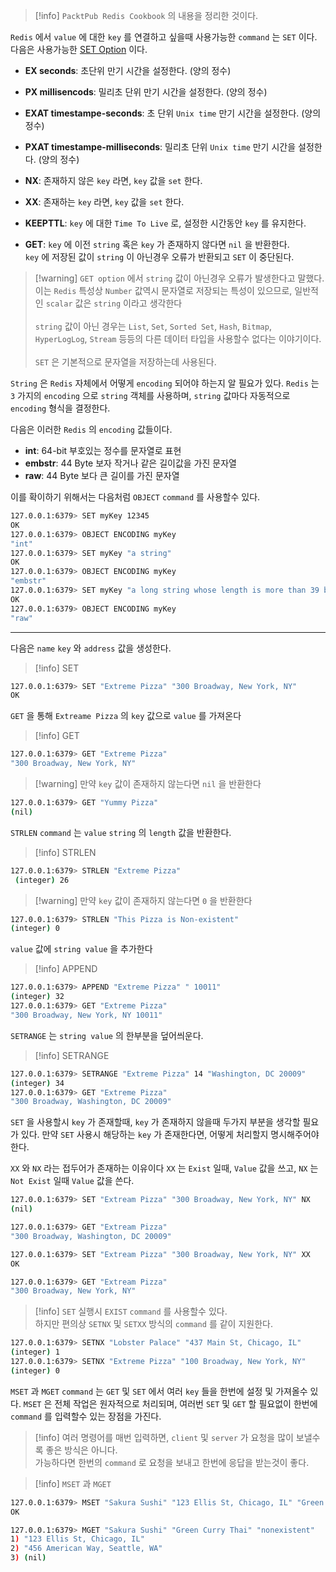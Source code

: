 >[!info] `PacktPub Redis Cookbook` 의 내용을 정리한 것이다.

`Redis` 에서 `value` 에 대한 `key` 를 연결하고 싶을때 사용가능한 `command` 는 `SET` 이다. 
다음은 사용가능한 [SET Option](https://redis.io/docs/latest/commands/set/) 이다.

- **EX seconds**: 초단위 만기 시간을 설정한다. (양의 정수)

- **PX millisencods**: 밀리초 단위 만기 시간을 설정한다. (양의 정수)

- **EXAT timestampe-seconds**: 초 단위 `Unix time` 만기 시간을 설정한다. (양의 정수)

- **PXAT timestampe-milliseconds**: 밀리초 단위 `Unix time` 만기 시간을 설정한다. (양의 정수)

- **NX**:  존재하지 않은 `key` 라면, `key` 값을 `set` 한다. 

- **XX**:   존재하는 `key` 라면, `key` 값을 `set` 한다. 

- **KEEPTTL**: `key` 에 대한 `Time To Live` 로, 설정한 시간동안 `key` 를 유지한다.

- **GET**: `key` 에 이전 `string` 혹은 `key` 가 존재하지 않다면 `nil` 을 반환한다.<br>`key` 에 저장된 값이 `string` 이 아닌경우 오류가 반환되고 `SET` 이 중단된다. 

>[!warning] `GET option` 에서 `string` 값이 아닌경우 오류가 발생한다고 말했다.<br>이는 `Redis` 특성상 `Number` 값역시 문자열로 저장되는 특성이 있으므로, 일반적인 `scalar` 값은 `string` 이라고 생각한다<br><br> `string` 값이 아닌 경우는 `List`, `Set`, `Sorted Set`, `Hash`, `Bitmap`, `HyperLogLog`, `Stream` 등등의 다른 데이터 타입을 사용할수 없다는 이야기이다.<br><br>`SET` 은 기본적으로 문자열을 저장하는데 사용된다.

`String` 은 `Redis` 자체에서 어떻게 `encoding` 되어야 하는지 알 필요가 있다.
`Redis` 는 `3` 가지의 `encoding` 으로 `string` 객체를 사용하며, `string` 값마다 자동적으로 `encoding` 형식을 결정한다.

다음은 이러한 `Redis` 의 `encoding` 값들이다.

- **int**: 64-bit 부호있는 정수를 문자열로 표현
- **embstr**: 44 Byte 보자 작거나 같은 길이값을 가진 문자열
- **raw**: 44 Byte 보다 큰 길이를 가진 문자열

이를 확이하기 위해서는 다음처럼 `OBJECT` `command` 를 사용할수 있다.

```sh
127.0.0.1:6379> SET myKey 12345 
OK 
127.0.0.1:6379> OBJECT ENCODING myKey 
"int" 
127.0.0.1:6379> SET myKey "a string" 
OK 
127.0.0.1:6379> OBJECT ENCODING myKey 
"embstr" 
127.0.0.1:6379> SET myKey "a long string whose length is more than 39 bytes" 
OK 
127.0.0.1:6379> OBJECT ENCODING myKey 
"raw"
```

--- 

다음은 `name` `key` 와 `address` 값을 생성한다.

>[!info] SET
```sh
127.0.0.1:6379> SET "Extreme Pizza" "300 Broadway, New York, NY" 
OK
```

`GET` 을 통해 `Extreame Pizza` 의 `key` 값으로 `value` 를 가져온다

>[!info] GET
```sh
127.0.0.1:6379> GET "Extreme Pizza" 
"300 Broadway, New York, NY" 
```

>[!warning] 만약 `key` 값이 존재하지 않는다면 `nil` 을 반환한다
```sh
127.0.0.1:6379> GET "Yummy Pizza" 
(nil) 
```

`STRLEN` `command` 는 `value` `string` 의 `length` 값을 반환한다.

>[!info] STRLEN
```sh
127.0.0.1:6379> STRLEN "Extreme Pizza"
 (integer) 26
```

>[!warning] 만약 `key` 값이 존재하지 않는다면 `0` 을 반환한다
```sh
127.0.0.1:6379> STRLEN "This Pizza is Non-existent"
(integer) 0
```

`value` 값에 `string value` 을 추가한다 

>[!info] APPEND
```sh
127.0.0.1:6379> APPEND "Extreme Pizza" " 10011" 
(integer) 32 
127.0.0.1:6379> GET "Extreme Pizza" 
"300 Broadway, New York, NY 10011"
```

`SETRANGE` 는 `string value` 의 한부분을 덮어씌운다.

>[!info] SETRANGE
```sh
127.0.0.1:6379> SETRANGE "Extreme Pizza" 14 "Washington, DC 20009" 
(integer) 34 
127.0.0.1:6379> GET "Extreme Pizza" 
"300 Broadway, Washington, DC 20009" 
```

`SET` 을 사용할시 `key` 가 존재할때, `key` 가 존재하지 않을때 두가지 부분을 생각할 필요가 있다.
만약 `SET` 사용시 해당하는 `key` 가 존재한다면, 어떻게 처리할지 명시해주어야 한다.

`XX` 와 `NX` 라는 접두어가 존재하는 이유이다
`XX` 는 `Exist` 일때, `Value` 값을 쓰고, `NX` 는 `Not Exist` 일때 `Value` 값을 쓴다.

```sh
127.0.0.1:6379> SET "Extream Pizza" "300 Broadway, New York, NY" NX
(nil)

127.0.0.1:6379> GET "Extream Pizza"
"300 Broadway, Washington, DC 20009"

127.0.0.1:6379> SET "Extream Pizza" "300 Broadway, New York, NY" XX
OK

127.0.0.1:6379> GET "Extream Pizza"
"300 Broadway, New York, NY"
```

>[!info] `SET` 실행시 `EXIST` `command` 를 사용할수 있다.<br>하지만 편의상 `SETNX` 및 `SETXX` 방식의 `command` 를 같이 지원한다. 
```sh
127.0.0.1:6379> SETNX "Lobster Palace" "437 Main St, Chicago, IL" 
(integer) 1 
127.0.0.1:6379> SETNX "Extreme Pizza" "100 Broadway, New York, NY" 
(integer) 0
```

`MSET` 과 `MGET`  `command` 는 `GET` 및 `SET` 에서 여러  `key` 들을 한번에 설정 및 가져올수 있다.
`MSET` 은 전체 작업은 원자적으로 처리되며, 여러번 `SET` 및 `GET` 할 필요없이 한번에 `command` 를 입력할수 있는 장점을 가진다.

>[!info] 여러 명령어를 매번 입력하면, `client` 및 `server` 가 요청을 많이 보낼수록 좋은 방식은 아니다.<br> 가능하다면 한번의 `command` 로 요청을 보내고 한번에 응답을 받는것이 좋다.

>[!info] `MSET` 과 `MGET`
```sh
127.0.0.1:6379> MSET "Sakura Sushi" "123 Ellis St, Chicago, IL" "Green Curry Thai" "456 American Way, Seattle, WA" 
OK 

127.0.0.1:6379> MGET "Sakura Sushi" "Green Curry Thai" "nonexistent" 
1) "123 Ellis St, Chicago, IL" 
2) "456 American Way, Seattle, WA" 
3) (nil)
```

